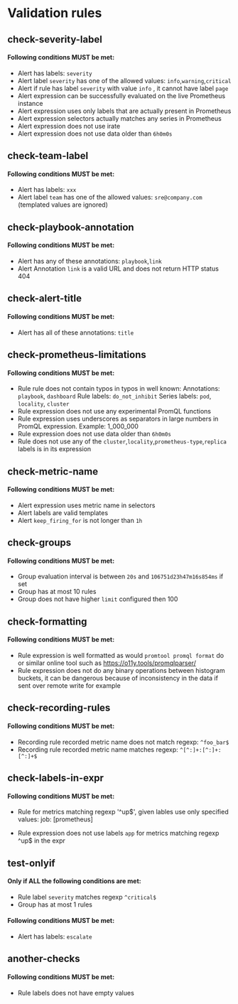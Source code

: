 
# Validation rules

## check-severity-label
#### Following conditions MUST be met:
  - Alert has labels: `severity`
  - Alert label `severity` has one of the allowed values: `info`,`warning`,`critical`
  - Alert if rule has label `severity` with value `info` , it cannot have label `page`
  - Alert expression can be successfully evaluated on the live Prometheus instance
  - Alert expression uses only labels that are actually present in Prometheus
  - Alert expression selectors actually matches any series in Prometheus
  - Alert expression does not use irate
  - Alert expression does not use data older than `6h0m0s`

## check-team-label
#### Following conditions MUST be met:
  - Alert has labels: `xxx`
  - Alert label `team` has one of the allowed values: `sre@company.com` (templated values are ignored)

## check-playbook-annotation
#### Following conditions MUST be met:
  - Alert has any of these annotations: `playbook`,`link`
  - Alert Annotation `link` is a valid URL and does not return HTTP status 404

## check-alert-title
#### Following conditions MUST be met:
  - Alert has all of these annotations: `title`

## check-prometheus-limitations
#### Following conditions MUST be met:
  - Rule rule does not contain typos in typos in well known:
        Annotations: `playbook`, `dashboard`
        Rule labels: `do_not_inhibit`
        Series labels: `pod`, `locality`, `cluster`
  - Rule expression does not use any experimental PromQL functions
  - Rule expression uses underscores as separators in large numbers in PromQL expression. Example: 1_000_000
  - Rule expression does not use data older than `6h0m0s`
  - Rule does not use any of the `cluster`,`locality`,`prometheus-type`,`replica` labels is in its expression

## check-metric-name
#### Following conditions MUST be met:
  - Alert expression uses metric name in selectors
  - Alert labels are valid templates
  - Alert `keep_firing_for` is not longer than `1h`

## check-groups
#### Following conditions MUST be met:
  - Group evaluation interval is between `20s` and `106751d23h47m16s854ms` if set
  - Group has at most 10 rules
  - Group does not have higher `limit` configured then 100

## check-formatting
#### Following conditions MUST be met:
  - Rule expression is well formatted as would `promtool promql format` do or similar online tool such as https://o11y.tools/promqlparser/
  - Rule expression does not do any binary operations between histogram buckets, it can be dangerous because of inconsistency in the data if sent over remote write for example

## check-recording-rules
#### Following conditions MUST be met:
  - Recording rule recorded metric name does not match regexp: `^foo_bar$`
  - Recording rule recorded metric name matches regexp: `^[^:]+:[^:]+:[^:]+$`

## check-labels-in-expr
#### Following conditions MUST be met:
  - Rule for metrics matching regexp '^up$', given lables use only specified values: job: [prometheus]

  - Rule expression does not use labels `app` for metrics matching regexp ^up$ in the expr

## test-onlyif
#### Only if ALL the following conditions are met:
  - Rule label `severity` matches regexp `^critical$`
  - Group has at most 1 rules
#### Following conditions MUST be met:
  - Alert has labels: `escalate`

## another-checks
#### Following conditions MUST be met:
  - Rule labels does not have empty values

